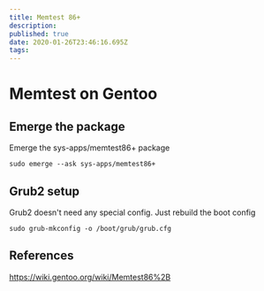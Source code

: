 ```yaml
---
title: Memtest 86+
description: 
published: true
date: 2020-01-26T23:46:16.695Z
tags: 
---
```


# Memtest on Gentoo

## Emerge the package

Emerge the sys-apps/memtest86+ package

```
sudo emerge --ask sys-apps/memtest86+
```

## Grub2 setup

Grub2 doesn't need any special config. Just rebuild the boot config

```
sudo grub-mkconfig -o /boot/grub/grub.cfg
```

## References

https://wiki.gentoo.org/wiki/Memtest86%2B